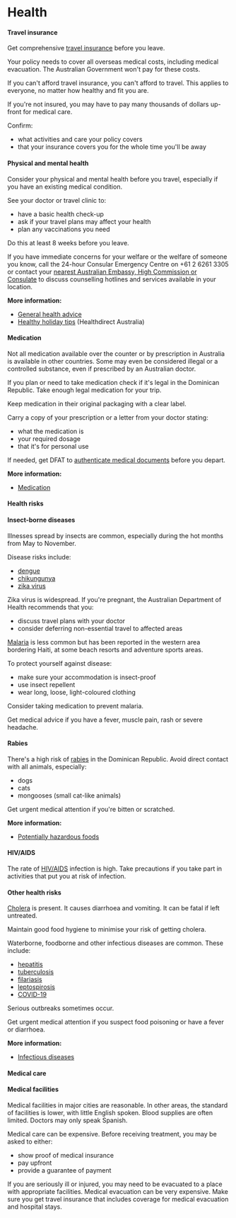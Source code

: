 # Health

#### Travel insurance

Get comprehensive [travel insurance](https://www.smartraveller.gov.au/node/149) before you leave.

Your policy needs to cover all overseas medical costs, including medical evacuation. The Australian Government won't pay for these costs.

If you can't afford travel insurance, you can't afford to travel. This applies to everyone, no matter how healthy and fit you are.

If you're not insured, you may have to pay many thousands of dollars up-front for medical care.

Confirm:

* what activities and care your policy covers
* that your insurance covers you for the whole time you'll be away

#### Physical and mental health

Consider your physical and mental health before you travel, especially if you have an existing medical condition.

See your doctor or travel clinic to:

* have a basic health check-up
* ask if your travel plans may affect your health
* plan any vaccinations you need

Do this at least 8 weeks before you leave.

If you have immediate concerns for your welfare or the welfare of someone you know, call the 24-hour Consular Emergency Centre on +61 2 6261 3305 or contact your [nearest Australian Embassy, High Commission or Consulate](https://www.dfat.gov.au/about-us/our-locations/missions/our-embassies-and-consulates-overseas) to discuss counselling hotlines and services available in your location.

**More information:**

* [General health advice](/node/43)
* [Healthy holiday tips](https://www.healthdirect.gov.au/healthy-holiday-tips-infographic) (Healthdirect Australia)

#### Medication

Not all medication available over the counter or by prescription in Australia is available in other countries. Some may even be considered illegal or a controlled substance, even if prescribed by an Australian doctor.

If you plan or need to take medication check if it's legal in the Dominican Republic. Take enough legal medication for your trip.

Keep medication in their original packaging with a clear label.

Carry a copy of your prescription or a letter from your doctor stating:

* what the medication is
* your required dosage
* that it's for personal use

If needed, get DFAT to [authenticate medical documents](/node/361) before you depart.

**More information:**

* [Medication](/node/26)

#### Health risks

#### Insect-borne diseases

Illnesses spread by insects are common, especially during the hot months from May to November.

Disease risks include:

* [dengue](http://www.who.int/mediacentre/factsheets/fs117/en/)
* [chikungunya](https://www.who.int/news-room/fact-sheets/detail/chikungunya)
* [zika virus](http://www.health.gov.au/internet/main/publishing.nsf/Content/ohp-zika-countries.htm)

Zika virus is widespread. If you're pregnant, the Australian Department of Health recommends that you:

* discuss travel plans with your doctor
* consider deferring non-essential travel to affected areas

[Malaria](https://www.who.int/news-room/fact-sheets/detail/malaria) is less common but has been reported in the western area bordering Haiti, at some beach resorts and adventure sports areas.

To protect yourself against disease:

* make sure your accommodation is insect-proof
* use insect repellent
* wear long, loose, light-coloured clothing

Consider taking medication to prevent malaria.

Get medical advice if you have a fever, muscle pain, rash or severe headache.

#### Rabies

There's a high risk of [rabies](http://www.who.int/rabies/en/) in the Dominican Republic. Avoid direct contact with all animals, especially:

* dogs
* cats
* mongooses (small cat-like animals)

Get urgent medical attention if you're bitten or scratched.

**More information:**

* [Potentially hazardous foods](https://www.qld.gov.au/health/staying-healthy/food-pantry/food-safety-for-consumers/potentially-hazardous-foods-processes/hazardous-foods)

#### HIV/AIDS

The rate of [HIV/AIDS](https://www.who.int/news-room/fact-sheets/detail/hiv-aids) infection is high. Take precautions if you take part in activities that put you at risk of infection.

#### Other health risks

[Cholera](https://www.who.int/news-room/fact-sheets/detail/cholera) is present. It causes diarrhoea and vomiting. It can be fatal if left untreated.

Maintain good food hygiene to minimise your risk of getting cholera.

Waterborne, foodborne and other infectious diseases are common. These include:

* [hepatitis](https://www.who.int/health-topics/hepatitis#tab=tab_1)
* [tuberculosis](https://www.who.int/health-topics/tuberculosis#tab=tab_1)
* [filariasis](https://www.who.int/news-room/fact-sheets/detail/lymphatic-filariasis)
* [leptospirosis](https://www.healthdirect.gov.au/leptospirosis)
* [COVID-19](https://www.health.gov.au/topics/covid-19/about?language=und)

Serious outbreaks sometimes occur.

Get urgent medical attention if you suspect food poisoning or have a fever or diarrhoea.

**More information:**

* [Infectious diseases](https://www.smartraveller.gov.au/node/348)

#### Medical care

#### Medical facilities

Medical facilities in major cities are reasonable. In other areas, the standard of facilities is lower, with little English spoken. Blood supplies are often limited. Doctors may only speak Spanish.

Medical care can be expensive. Before receiving treatment, you may be asked to either:

* show proof of medical insurance
* pay upfront
* provide a guarantee of payment

If you are seriously ill or injured, you may need to be evacuated to a place with appropriate facilities. Medical evacuation can be very expensive. Make sure you get travel insurance that includes coverage for medical evacuation and hospital stays.